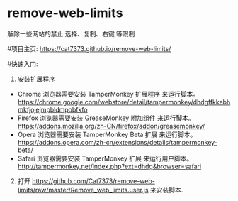 # remove-web-limits
解除一些网站的禁止 选择、复制、右键 等限制

#项目主页:
https://cat7373.github.io/remove-web-limits/

#快速入门:
1. 安装扩展程序
  * Chrome 浏览器需要安装 TamperMonkey 扩展程序 来运行脚本。  
    https://chrome.google.com/webstore/detail/tampermonkey/dhdgffkkebhmkfjojejmpbldmpobfkfo
  * Firefox 浏览器需要安装 GreaseMonkey 附加组件 来运行脚本。  
    https://addons.mozilla.org/zh-CN/firefox/addon/greasemonkey/
  * Opera 浏览器需要安装 TamperMonkey Beta 扩展 来运行脚本。  
    https://addons.opera.com/zh-cn/extensions/details/tampermonkey-beta/
  * Safari 浏览器需要安装 TamperMonkey 扩展 来运行用户脚本。  
    http://tampermonkey.net/index.php?ext=dhdg&browser=safari
2. 打开 https://github.com/Cat7373/remove-web-limits/raw/master/Remove_web_limits.user.js 来安装脚本.

